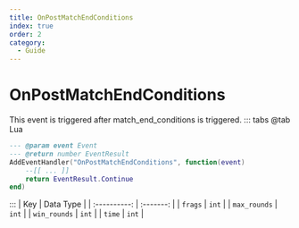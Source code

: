 ```yaml
---
title: OnPostMatchEndConditions
index: true
order: 2
category:
  - Guide
---
```


# OnPostMatchEndConditions
This event is triggered after match_end_conditions is triggered.
::: tabs
@tab Lua
```lua
--- @param event Event
--- @return number EventResult
AddEventHandler("OnPostMatchEndConditions", function(event)
    --[[ ... ]]
    return EventResult.Continue
end)
```

:::
|      Key     | Data Type |
| :----------: | :-------: |
|    `frags`   |   `int`   |
| `max_rounds` |   `int`   |
| `win_rounds` |   `int`   |
|    `time`    |   `int`   |